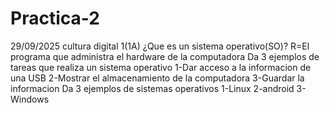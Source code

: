 # Practica-2
29/09/2025 cultura digital 1(1A)
¿Que es un sistema operativo(SO)?
  R=El programa que administra el hardware de la computadora
Da 3 ejemplos de tareas que realiza un sistema operativo 
  1-Dar acceso a la informacion de una USB
  2-Mostrar el almacenamiento de la computadora 
  3-Guardar la informacion 
Da 3 ejemplos de sistemas operativos 
  1-Linux 
  2-android
  3-Windows 
